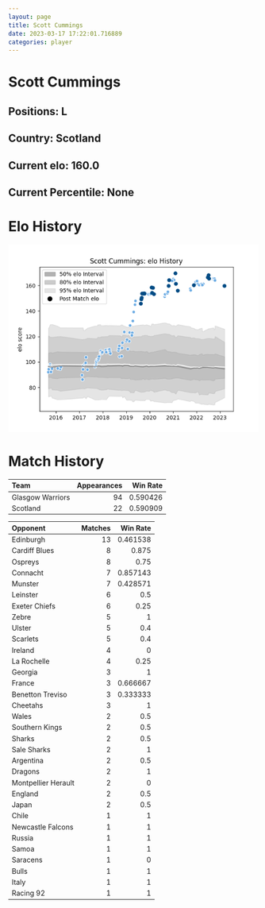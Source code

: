```yaml
---  
layout: page  
title: Scott Cummings  
date: 2023-03-17 17:22:01.716889  
categories: player  
---
```

# Scott Cummings

## Positions: L

## Country: Scotland

## Current elo: 160.0

## Current Percentile: None

# Elo History


![elo history](history_ScottCummings.png)
# Match History


| Team             |   Appearances |   Win Rate |
|:-----------------|--------------:|-----------:|
| Glasgow Warriors |            94 |   0.590426 |
| Scotland         |            22 |   0.590909 |

| Opponent            |   Matches |   Win Rate |
|:--------------------|----------:|-----------:|
| Edinburgh           |        13 |   0.461538 |
| Cardiff Blues       |         8 |   0.875    |
| Ospreys             |         8 |   0.75     |
| Connacht            |         7 |   0.857143 |
| Munster             |         7 |   0.428571 |
| Leinster            |         6 |   0.5      |
| Exeter Chiefs       |         6 |   0.25     |
| Zebre               |         5 |   1        |
| Ulster              |         5 |   0.4      |
| Scarlets            |         5 |   0.4      |
| Ireland             |         4 |   0        |
| La Rochelle         |         4 |   0.25     |
| Georgia             |         3 |   1        |
| France              |         3 |   0.666667 |
| Benetton Treviso    |         3 |   0.333333 |
| Cheetahs            |         3 |   1        |
| Wales               |         2 |   0.5      |
| Southern Kings      |         2 |   0.5      |
| Sharks              |         2 |   0.5      |
| Sale Sharks         |         2 |   1        |
| Argentina           |         2 |   0.5      |
| Dragons             |         2 |   1        |
| Montpellier Herault |         2 |   0        |
| England             |         2 |   0.5      |
| Japan               |         2 |   0.5      |
| Chile               |         1 |   1        |
| Newcastle Falcons   |         1 |   1        |
| Russia              |         1 |   1        |
| Samoa               |         1 |   1        |
| Saracens            |         1 |   0        |
| Bulls               |         1 |   1        |
| Italy               |         1 |   1        |
| Racing 92           |         1 |   1        |